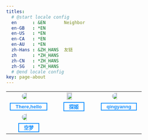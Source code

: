 ```yaml
---
titles:
  # @start locale config
  en      : &EN       Neighbor
  en-GB   : *EN
  en-US   : *EN
  en-CA   : *EN
  en-AU   : *EN
  zh-Hans : &ZH_HANS  友链
  zh      : *ZH_HANS
  zh-CN   : *ZH_HANS
  zh-SG   : *ZH_HANS
  # @end locale config
key: page-about
---
```


<table border="0">
<tr>
<td width="32%"><img src="https://img-blog.csdnimg.cn/72be36ee70514bffa30c596f6ee45a32.png" style="border-radius: 50%; width: 36%; margin-left: 32%;"></td><td width="32%"><img src="https://img-blog.csdnimg.cn/eb957e0d977d437c91229626d3975a32.png" style="width: 36%; margin-left: 32%;"></td><td width="32%"><img src="https://img-blog.csdnimg.cn/693e0a2c6ae5439884e2fc44ff8c3d43.png" style="border-radius: 50%; width: 36%; margin-left: 32%;"></td>
</tr>
<tr>
<td style="text-align:center;"><button style="background-color: transparent;border: 2px #1791FF solid;"><a href="https://www.therehello.top/" style="color: #1791FF; font-weight: 700; text-decoration: none;">&nbsp;&nbsp;There,hello&nbsp;&nbsp;</a></button></td>
  <td style="text-align:center;"><button style="background-color: transparent;border: 2px #1791FF solid;"><a href="https://blog.probius.xyz/" style="color: #1791FF; font-weight: 700;text-decoration: none;">&nbsp;&nbsp;探姬&nbsp;&nbsp;</a></button></td>
  <td style="text-align:center;"><button style="background-color: transparent;border: 2px #1791FF solid;"><a href="https://www.cnblogs.com/muscletear" style="color: #1791FF; font-weight: 700;text-decoration: none;">&nbsp;&nbsp;qingyanng&nbsp;&nbsp;</a></button></td>
</tr>
<tr><td width="32%"><img src="https://cdn.jsdelivr.net/gh/EmptyDreams/resources/qqavatar.jpg" style="border-radius: 50%; width: 36%; margin-left: 32%;"></td></tr>
<tr>
<td style="text-align:center;"><button style="background-color: transparent;border: 2px #1791FF solid;"><a href="https://blog.emptydreams.xyz" style="color: #1791FF; font-weight: 700;text-decoration: none;">&nbsp;&nbsp;空梦&nbsp;&nbsp;</a></button></td>
</tr>
</table>

